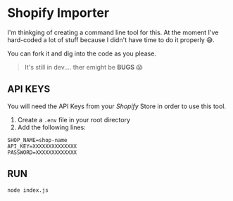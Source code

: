 # Shopify Importer

I'm thinkging of creating a command line tool for this. At the moment I've hard-coded a lot of stuff because I didn't have time to do it properly 😅.

You can fork it and dig into the code as you please.

> It's still in dev.... ther emight be **BUGS** 😱

## API KEYS

You will need the API Keys from your *Shopify* Store in order to use this tool.

1. Create a `.env` file in your root directory
2. Add the following lines:
```
SHOP_NAME=shop-name
API_KEY=XXXXXXXXXXXXXX
PASSWORD=XXXXXXXXXXXXX
```

## RUN

`node index.js`
